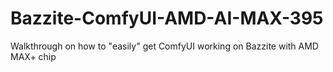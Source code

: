 # Bazzite-ComfyUI-AMD-AI-MAX-395
Walkthrough on how to "easily" get ComfyUI working on Bazzite with AMD MAX+ chip
